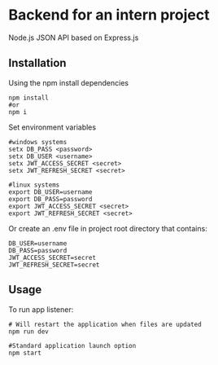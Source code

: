 # Backend for an intern project

Node.js JSON API based on Express.js

## Installation
Using the npm install dependencies
```shell
npm install
#or
npm i
```
Set environment variables
```shell
#windows systems
setx DB_PASS <password>
setx DB_USER <username>
setx JWT_ACCESS_SECRET <secret>
setx JWT_REFRESH_SECRET <secret>

#linux systems
export DB_USER=username
export DB_PASS=password
export JWT_ACCESS_SECRET <secret>
export JWT_REFRESH_SECRET <secret>
```
Or create an .env file in project root directory that contains:
```shell
DB_USER=username
DB_PASS=password
JWT_ACCESS_SECRET=secret
JWT_REFRESH_SECRET=secret
```

## Usage
To run app listener:
```shell
# Will restart the application when files are updated
npm run dev

#Standard application launch option
npm start
```

